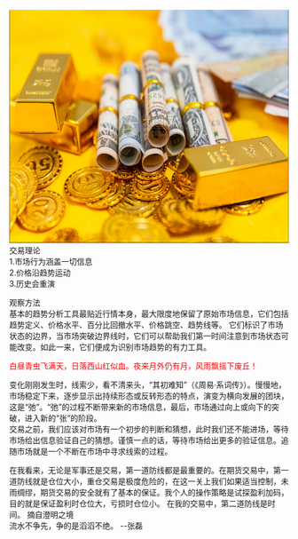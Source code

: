 <img src="images/gold.PNG" style="height:420px;width:100%;"></img>
交易理论  
1.市场行为涵盖一切信息  
2.价格沿趋势运动   
3.历史会重演   

观察方法  
基本的趋势分析工具最贴近行情本身，最大限度地保留了原始市场信息，它们包括趋势定义、价格水平、百分比回撤水平、价格跳空、趋势线等。
它们标识了市场状态的边界，当市场突破边界线时，它们可以帮助我们第一时间注意到市场状态可能改变。如此一来，它们便成为识别市场趋势的有力工具。

   
<font color="red">白昼青虫飞满天，日落西山红似血。夜来月外仍有月，风雨飘摇下废丘！</font>  
 
变化刚刚发生时，线索少，看不清来头，“其初难知”（《周易·系词传》）。慢慢地，市场稳定下来，逐步显示出持续形态或反转形态的特点，演变为横向发展的团块，这是“弛”。“弛”的过程不断带来新的市场信息，最后，市场通过向上或向下的突破，进入新的“张”的阶段。  
交易之前，我们应该对市场有一个初步的判断和猜想，此时我们还不能进场，等待市场给出信息验证自己的猜想。谨慎一点的话，等待市场给出更多的验证信息。追随市场就是一个不断在市场中寻求线索的过程。  

在我看来，无论是军事还是交易，第一道防线都是最重要的。在期货交易中，第一道防线就是仓位大小，重仓交易是极度危险的，在这一关上我们如果适当控制，未雨绸缪，期货交易的安全就有了基本的保证。我个人的操作策略是试探盈利加码，目的就是保证盈利时仓位大，亏损时仓位小。
在我的交易中，第二道防线是时间。  摘自澄明之境  
流水不争先，争的是滔滔不绝。  --张磊
